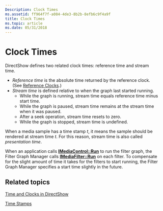 ```yaml
---
Description: Clock Times
ms.assetid: ff964f7f-a084-4de3-8b2b-8efb6c9f4a9f
title: Clock Times
ms.topic: article
ms.date: 05/31/2018
---
```


# Clock Times

DirectShow defines two related clock times: reference time and stream time.

-   *Reference time* is the absolute time returned by the reference clock. (See [Reference Clocks](reference-clocks.md).)
-   *Stream time* is defined relative to when the graph last started running.
    -   While the graph is running, stream time equals reference time minus start time.
    -   While the graph is paused, stream time remains at the stream time when it was paused.
    -   After a seek operation, stream time resets to zero.
    -   While the graph is stopped, stream time is undefined.

When a media sample has a time stamp *t*, it means the sample should be rendered at stream time *t*. For this reason, stream time is also called *presentation time*.

When an application calls [**IMediaControl::Run**](/windows/desktop/api/Control/nf-control-imediacontrol-run) to run the filter graph, the Filter Graph Manager calls [**IMediaFilter::Run**](/windows/desktop/api/Strmif/nf-strmif-imediafilter-run) on each filter. To compensate for the slight amount of time it takes for the filters to start running, the Filter Graph Manager specifies a start time slightly in the future.

## Related topics

<dl> <dt>

[Time and Clocks in DirectShow](time-and-clocks-in-directshow.md)
</dt> <dt>

[Time Stamps](time-stamps.md)
</dt> </dl>

 

 



